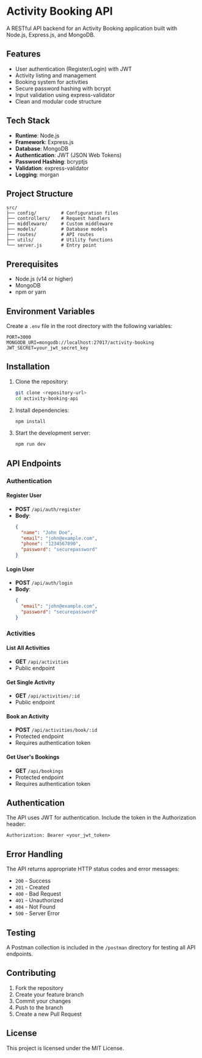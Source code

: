 # Activity Booking API

A RESTful API backend for an Activity Booking application built with Node.js, Express.js, and MongoDB.

## Features

- User authentication (Register/Login) with JWT
- Activity listing and management
- Booking system for activities
- Secure password hashing with bcrypt
- Input validation using express-validator
- Clean and modular code structure

## Tech Stack

- **Runtime**: Node.js
- **Framework**: Express.js
- **Database**: MongoDB
- **Authentication**: JWT (JSON Web Tokens)
- **Password Hashing**: bcryptjs
- **Validation**: express-validator
- **Logging**: morgan

## Project Structure

```
src/
├── config/         # Configuration files
├── controllers/    # Request handlers
├── middleware/     # Custom middleware
├── models/         # Database models
├── routes/         # API routes
├── utils/          # Utility functions
└── server.js       # Entry point
```

## Prerequisites

- Node.js (v14 or higher)
- MongoDB
- npm or yarn

## Environment Variables

Create a `.env` file in the root directory with the following variables:

```env
PORT=3000
MONGODB_URI=mongodb://localhost:27017/activity-booking
JWT_SECRET=your_jwt_secret_key
```

## Installation

1. Clone the repository:

   ```bash
   git clone <repository-url>
   cd activity-booking-api
   ```

2. Install dependencies:

   ```bash
   npm install
   ```

3. Start the development server:
   ```bash
   npm run dev
   ```

## API Endpoints

### Authentication

#### Register User

- **POST** `/api/auth/register`
- **Body**:
  ```json
  {
    "name": "John Doe",
    "email": "john@example.com",
    "phone": "1234567890",
    "password": "securepassword"
  }
  ```

#### Login User

- **POST** `/api/auth/login`
- **Body**:
  ```json
  {
    "email": "john@example.com",
    "password": "securepassword"
  }
  ```

### Activities

#### List All Activities

- **GET** `/api/activities`
- Public endpoint

#### Get Single Activity

- **GET** `/api/activities/:id`
- Public endpoint

#### Book an Activity

- **POST** `/api/activities/book/:id`
- Protected endpoint
- Requires authentication token

#### Get User's Bookings

- **GET** `/api/bookings`
- Protected endpoint
- Requires authentication token

## Authentication

The API uses JWT for authentication. Include the token in the Authorization header:

```
Authorization: Bearer <your_jwt_token>
```

## Error Handling

The API returns appropriate HTTP status codes and error messages:

- `200` - Success
- `201` - Created
- `400` - Bad Request
- `401` - Unauthorized
- `404` - Not Found
- `500` - Server Error

## Testing

A Postman collection is included in the `/postman` directory for testing all API endpoints.

## Contributing

1. Fork the repository
2. Create your feature branch
3. Commit your changes
4. Push to the branch
5. Create a new Pull Request

## License

This project is licensed under the MIT License.
